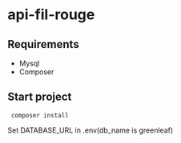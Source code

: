 # api-fil-rouge

## Requirements
* Mysql
* Composer

## Start project
```
 composer install
```
Set DATABASE_URL in .env(db_name is greenleaf)